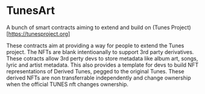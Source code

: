 # TunesArt

A bunch of smart contracts aiming to extend and build on (Tunes Project) [https://tunesproject.org]

These contracts aim at providing a way for people to extend the Tunes project.
The NFTs are blank intentioanally to support 3rd party derivatives. These cotracts allow 3rd perty devs to store metadata like album art, songs, lyric and artist metadata.
This also provides a template for devs to build NFT representations of Derived Tunes, pegged to the original Tunes. These derived NFTs are non transferrable independently and change ownership when the official TUNES nft changes ownership. 
